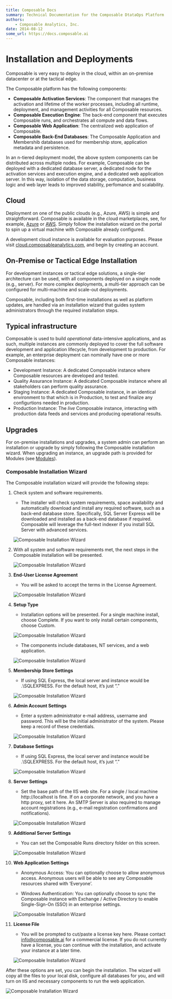 ```yaml
---
title: Composable Docs
summary: Technical Documentation for the Composable DtataOps Platform
authors:
    - Composable Analytics, Inc.
date: 2014-08-12
some_url: https://docs.composable.ai
---
```


# Installation and Deployments

Composable is very easy to deploy in the cloud, within an on-premise datacenter or at the tactical edge.

The Composable platform has the following components:

- **Composable Activation Services**: The component that manages the activation and lifetime of the worker processes, including all runtime, deployment, and management activities for all Composable resources.
- **Composable Execution Engine**: The back-end component that executes Composable runs, and orchestrates all compute and data flows.
- **Composable Web Application**: The centralized web application of Composable.
- **Composable Back-End Databases**: The Composable Application and Membershib databases used for membership store, application metadata and persistence.

In an n-tiered deployment model, the above system components can be distributed across multiple nodes. For example, Composable can be deployed with a dedicated database server, a dedicated node for the activation services and execution engine, and a dedicated web application server. In this way, isolation of the data storage, computation, business logic and web layer leads to improved stability, perfomance and scalability.

## Cloud

Deployment on one of the public clouds (e.g., Azure, AWS) is simple and straightforward. Composable is available in the cloud marketplaces, see, for example, [Azure](https://azure.microsoft.com/en-in/marketplace/partners/composable/composable) or [AWS](https://aws.amazon.com/marketplace/seller-profile?id=911f5969-ae5e-4de9-acca-b8f606972771). Simply follow the installation wizard on the portal to spin up a virtual machine with Composable already configured.

A development cloud instance is available for evaluation purposes. Please visit [cloud.composableanalytics.com](https://cloud.composableanalytics.com/), and begin by creating an account.

## On-Premise or Tactical Edge Installation

For development instances or tactical edge solutions, a single-tier architecture can be used, with all components deployed on a single node (e.g., server). For more complex deployments, a multi-tier approach can be configured for multi-machine and scale-out deployments.

Composable, including both first-time installations as well as platform updates, are handled via an installation wizard that guides system administrators through the required installation steps.

## Typical infrastructure

Composable is used to build *operational* data-intensive applications, and as such, multiple instances are commonly deployed to cover the full software development and application lifecycle, from development to production. For example, an enterprise deployment can nominally have one or more Composable instances:

- Development Instance: A dedicated Composable instance where Composable resources are developed and tested.
- Quality Assurance Instance: A dedicated Composable instance where all stakeholders can perform quality assurance.
- Staging Instance: A dedicated Composable instance, in an identical environment to that which is in Production, to test and finalize any configurtions needed in production.
- Production Instance: The *live* Composable instance, interacting with production data feeds and services and producing operational results.

## Upgrades

For on-premise installations and upgrades, a system admin can perform an installation or upgrade by simply following the Composable installation wizard. When upgrading an instance, an upgrade path is provided for Modules (see [Modules](../03.DataFlows/04.Modules.md)).

### Composable Installation Wizard

The Composable installation wizard will provide the following steps:

1. Check system and software requirements.
    - The installer will check system requirements, space availability and automatically download and install any required software, such as a back-end database store. Specifically, SQL Server Express will be downloaded and installed as a back-end database if required. Composable will leverage the full-text indexer if you install SQL Server with advanced services.

    ![Composable Installation Wizard](../img/01.03.ComposableInstaller_1.png)
    
2. With all system and software requirements met, the next steps in the Composable installation will be presented.

    ![Composable Installation Wizard](../img/01.03.ComposableInstaller_2.png)

3. **End-User License Agreement**
    - You will be asked to accept the terms in the License Agreement. 

    ![Composable Installation Wizard](../img/01.03.ComposableInstaller_3.png)

4. **Setup Type**
    - Installation options will be presented. For a single machine install, choose Complete. If you want to only install certain components, choose Custom.

    ![Composable Installation Wizard](../img/01.03.ComposableInstaller_4a.png)

    - The components include databases, NT services, and a web application.

    ![Composable Installation Wizard](../img/01.03.ComposableInstaller_4b.png)

5. **Membership Store Settings**
    - If using SQL Express, the local server and instance would be .\SQLEXPRESS. For the default host, it’s just “.”

    ![Composable Installation Wizard](../img/01.03.ComposableInstaller_5.png)

6. **Admin Account Settings**
    - Enter a system administrator e-mail address, username and password. This will be the initial administrator of the system. Please keep a record of these credentials.

    ![Composable Installation Wizard](../img/01.03.ComposableInstaller_6.png)

7. **Database Settings**
    - If using SQL Express, the local server and instance would be .\SQLEXPRESS. For the default host, it’s just “.”

    ![Composable Installation Wizard](../img/01.03.ComposableInstaller_7.png)

8. **Server Settings**
    - Set the base path of the IIS web site. For a single / local machine http://localhost is fine. If on a corporate network, and you have a http proxy, set it here. An SMTP Server is also required to manage account registrations (e.g., e-mail registration confirmations and notifications).

    ![Composable Installation Wizard](../img/01.03.ComposableInstaller_8.png)

9. **Additional Server Settings**
    - You can set the Composable Runs directory folder on this screen.

    ![Composable Installation Wizard](../img/01.03.ComposableInstaller_9.png)

10. **Web Application Settings**
    - Anonymous Access: You can optionally choose to allow anonymous access. Anonymous users will be able to see any Composable resources shared with ‘Everyone’.

    - Windows Authentication: You can optionally choose to sync the Composable instance with Exchange / Active Directory to enable Single-Sign-On (SSO) in an enterprise settings.

    ![Composable Installation Wizard](../img/01.03.ComposableInstaller_10.png)

11. **License File**
    - You will be prompted to cut/paste a license key here. Please contact info@composable.ai for a commercial license. If you do not currently have a license, you can continue with the installation, and activate your instance at a later time.

    ![Composable Installation Wizard](../img/01.03.ComposableInstaller_11.png)

After these options are set, you can begin the installation. The wizard will copy all the files to your local disk, configure all databases for you, and will turn on IIS and necessary components to run the web application.

![Composable Installation Wizard](../img/01.03.ComposableInstaller_11.png)
